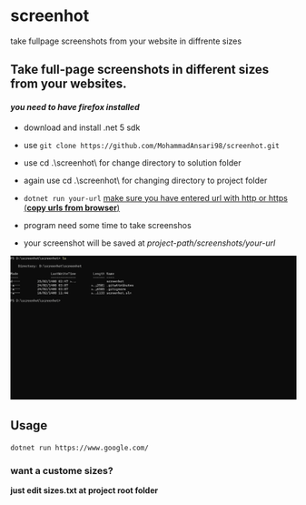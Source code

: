 # screenhot
take fullpage screenshots from your website in diffrente sizes 


## Take full-page screenshots in different sizes from your websites.

#### ***you need to have firefox installed***



- download and install .net 5 sdk

- use `git clone https://github.com/MohammadAnsari98/screenhot.git`

- use  cd .\screenhot\ for change directory to solution folder

- again use cd .\screenhot\ for changing directory to project folder

- `dotnet run your-url`  <u>make sure you have entered url with http or https (**copy urls from browser**)</u>

- program need some time to take screenshos

- your screenshot will be saved at  *project-path/screenshots/your-url* 


![demo of application](https://github.com/MohammadAnsari98/screenhot/blob/master/Animation.gif)


## **Usage**
`dotnet run https://www.google.com/`



### want a custome sizes?

**just edit sizes.txt at project root folder**

